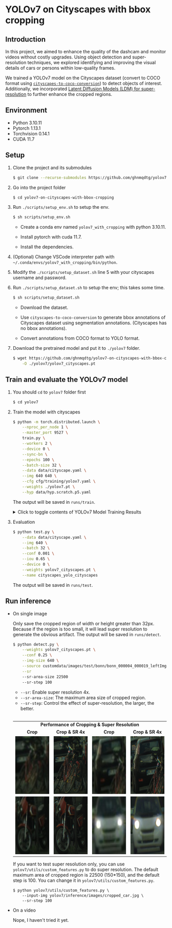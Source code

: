 # YOLOv7 on Cityscapes with bbox cropping

## Introduction
In this project, we aimed to enhance the quality of the dashcam and monitor videos without costly upgrades. Using object detection and super-resolution techniques, we explored identifying and improving the visual details of cars or persons within low-quality frames.

We trained a YOLOv7 model on the Cityscapes dataset (convert to COCO format using [`cityscapes-to-coco-conversion`](https://github.com/TillBeemelmanns/cityscapes-to-coco-conversion)) to detect objects of interest. Additionally, we incorporated [Latent Diffusion Models (LDM) for super-resolution](https://huggingface.co/CompVis/ldm-super-resolution-4x-openimages) to further enhance the cropped regions.

## Environment
- Python 3.10.11
- Pytorch 1.13.1
- Torchvision 0.14.1
- CUDA 11.7

## Setup

1. Clone the project and its submodules
    
    ```bash
    $ git clone --recurse-submodules https://github.com/ghnmqdtg/yolov7-on-cityscapes-with-bbox-cropping.git
    ```
    
2. Go into the project folder
    
    ```bash
    $ cd yolov7-on-cityscapes-with-bbox-cropping
    ```

3. Run `./scripts/setup_env.sh` to setup the env.
    
    ```bash
    $ sh scripts/setup_env.sh
    ```

    - Create a conda env named `yolov7_with_cropping` with python 3.10.11.
    
    - Install pytorch with cuda 11.7.
    
    - Install the dependencies.
    
4. (Optional) Change VSCode interpreter path with `~/.conda/envs/yolov7_with_cropping/bin/python`.
    
5. Modify the `./scripts/setup_dataset.sh` line 5 with your cityscapes username and password.
    
6. Run `./scripts/setup_dataset.sh` to setup the env; this takes some time.
    
    ```bash
    $ sh scripts/setup_dataset.sh
    ```

    - Download the dataset.
    
    - Use `cityscapes-to-coco-conversion` to generate  bbox annotations of Cityscapes dataset using segmentation annotations. (Cityscapes has no bbox annotations).

    - Convert annotations from COCO format to YOLO format.

7. Download the pretrained model and put it to `./yolov7` folder.
    
    ```bash
    $ wget https://github.com/ghnmqdtg/yolov7-on-cityscapes-with-bbox-cropping/releases/download/v0.1/yolov7_cityscapes.pt \
        -O ./yolov7/yolov7_cityscapes.pt
    ```


## Train and evaluate the YOLOv7 model
1. You should `cd` to `yolov7` folder first
    
    ```bash
    $ cd yolov7
    ```

2. Train the model with cityscapes

    ```bash
    $ python -m torch.distributed.launch \
        --nproc_per_node 1 \
        --master_port 9527 \
        train.py \
        --workers 2 \
        --device 0 \
        --sync-bn \
        --epochs 100 \
        --batch-size 32 \
        --data data/cityscape.yaml \
        --img 640 640 \
        --cfg cfg/training/yolov7.yaml \
        --weights ./yolov7.pt \
        --hyp data/hyp.scratch.p5.yaml
    ```

    The output will be saved in `runs/train`.

    <details>
    <summary>Click to toggle contents of YOLOv7 Model Training Results</summary>

    <table align="center" width="100%" border="0">
        <tr>
            <td colspan="2" style="text-align:center; font-size:14px;"><b>Training & Evaluation Report<b></td>
        </tr>
        <tr>
            <td width="50%" style="text-align:center;font-size:14px;"><b>mAP@50: 0.61266<b></td>
            <td width="50%" style="text-align:center;font-size:14px;"><b>mAP@50:95 : 0.38005)<b></td>
        </tr>
        <tr>
            <td><img src="imgs/yolo_cityscapes_map50.png"></img></td>
            <td><img src="imgs/yolo_cityscapes_map50_95.png"></img></td>
        </tr>
        <tr>
            <td colspan="3" width="33%" style="text-align:center;font-size:14px;"><b>Confusion Matrix<b></td>
        </tr>
        <tr>
            <td colspan="3"><img src="imgs/confusion_matrix.png"></img></td>
        </tr>
        <tr>
            <td width="50%" style="text-align:center;font-size:14px;"><b>F1 curve<b></td>
            <td width="50%" style="text-align:center;font-size:14px;"><b>PR curve<b></td>
        </tr>
        <tr>
            <td><img src="imgs/F1_curve.png"></img></td>
            <td><img src="imgs/PR_curve.png"></img></td>
        </tr>
        <tr>
            <td width="50%" style="text-align:center;font-size:14px;"><b>P curve<b></td>
            <td width="50%" style="text-align:center;font-size:14px;"><b>R curve<b></td>
        </tr>
        <tr>
            <td><img src="imgs/P_curve.png"></img></td>
            <td><img src="imgs/R_curve.png"></img></td>
        </tr>
    </table>
    </details>


3. Evaluation
    
    ```bash
    $ python test.py \
        --data data/cityscape.yaml \
        --img 640 \
        --batch 32 \
        --conf 0.001 \
        --iou 0.65 \
        --device 0 \
        --weights yolov7_cityscapes.pt \
        --name cityscapes_yolo_cityscapes
    ```
    
    The output will be saved in `runs/test`.

## Run inference

- On single image

    Only save the cropped region of width or height greater than 32px. Because if the region is too small, it will lead super resolution to generate the obvious artifact. The output will be saved in `runs/detect`.

    ```bash
    $ python detect.py \
        --weights yolov7_cityscapes.pt \
        --conf 0.25 \
        --img-size 640 \
        --source customdata/images/test/bonn/bonn_000004_000019_leftImg8bit.png \
        --sr
        --sr-area-size 22500
        --sr-step 100
    ```

    - `--sr`: Enable super resolution 4x.
    - `--sr-area-size`: The maximum area size of cropped region.
    - `--sr-step`: Control the effect of super-resolution, the larger, the better.
    
    <br>
    
    <table align="center" border="0">
        <tr>
        <td colspan="4" style="text-align: center; font-size: 14px;"><b>Performance of Cropping & Super Resolution<b></td>
        </tr>
        <tr>
        <td width="25%" style="text-align: center; font-size: 14px;"><b>Crop<b></td>
        <td width="25%" style="text-align: center; font-size: 14px;"><b>Crop & SR 4x<b></td>
        <td width="25%" style="text-align: center; font-size: 14px;"><b>Crop<b></td>
        <td width="25%" style="text-align: center; font-size: 14px;"><b>Crop & SR 4x<b></td>
        </tr>
        <tr>
        <td width="25%"><img width="180" height="180" src="imgs/sr/bonn_000004_000019_leftImg8bit_bicycle_1_org.jpg"></td>
        <td width="25%"><img width="180" height="180" src="imgs/sr/bonn_000004_000019_leftImg8bit_bicycle_1_sr.jpg"></td>
        <td width="25%"><img width="180" height="180" src="imgs/sr/bonn_000004_000019_leftImg8bit_car_8_org.jpg"></td>
        <td width="25%"><img width="180" height="180" src="imgs/sr/bonn_000004_000019_leftImg8bit_car_8_sr.jpg"></td>
        </tr>
        <tr>
        <td width="25%"><img width="180" height="180" src="imgs/sr/bonn_000004_000019_leftImg8bit_motorcycle_0_org.jpg"></td>
        <td width="25%"><img width="180" height="180" src="imgs/sr/bonn_000004_000019_leftImg8bit_motorcycle_0_sr.jpg"></td>
        <td width="25%"><img width="180" height="180" src="imgs/sr/bonn_000004_000019_leftImg8bit_car_10_org.jpg"></td>
        <td width="25%"><img width="180" height="180" src="imgs/sr/bonn_000004_000019_leftImg8bit_car_10_sr.jpg"></td>
        </tr>
    </table>
    
    If you want to test super resolution only, you can use `yolov7/utils/custom_features.py` to do super resolution. The default maximum area of cropped region is 22500 (150*150), and the default step is 100. You can change it in `yolov7/utils/custom_features.py`.

    ```
    $ python yolov7/utils/custom_features.py \
        --input-img yolov7/inference/images/cropped_car.jpg \
        --sr-step 100
    ```

- On a video

    Nope, I haven't tried it yet.